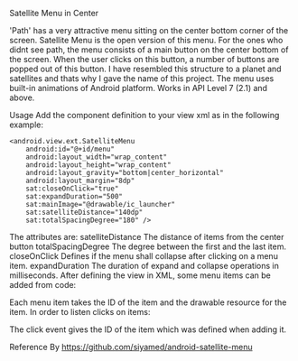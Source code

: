 Satellite Menu in Center 

'Path' has a very attractive menu sitting on the center bottom corner of the screen. Satellite Menu is the open version of this menu. 
For the ones who didnt see path, the menu consists of a main button on the center bottom of the screen. When the user clicks on this button, a number of buttons are popped out of this button. I have resembled this structure to a planet and satellites and thats why I gave the name of this project. 
The menu uses built-in animations of Android platform. 
Works in API Level 7 (2.1) and above.


Usage
Add the component definition to your view xml as in the following example:
<?xml version="1.0" encoding="utf-8"?>
<FrameLayout xmlns:android="http://schemas.android.com/apk/res/android"
    xmlns:sat="http://schemas.android.com/apk/res/android.view.ext"
    android:layout_width="fill_parent"
    android:layout_height="fill_parent"
    android:orientation="vertical" >

    <android.view.ext.SatelliteMenu
        android:id="@+id/menu"
        android:layout_width="wrap_content"
        android:layout_height="wrap_content"
        android:layout_gravity="bottom|center_horizontal"
        android:layout_margin="8dp"
        sat:closeOnClick="true"
        sat:expandDuration="500"
        sat:mainImage="@drawable/ic_launcher"
        sat:satelliteDistance="140dp"
        sat:totalSpacingDegree="180" />

</FrameLayout>


The attributes are:
satelliteDistance The distance of items from the center button 
totalSpacingDegree The degree between the first and the last item. 
closeOnClick Defines if the menu shall collapse after clicking on a menu item. 
expandDuration The duration of expand and collapse operations in milliseconds. 
After defining the view in XML, some menu items can be added from code:



Each menu item takes the ID of the item and the drawable resource for the item. 
In order to listen clicks on items:


The click event gives the ID of the item which was defined when adding it. 


Reference By         https://github.com/siyamed/android-satellite-menu 

